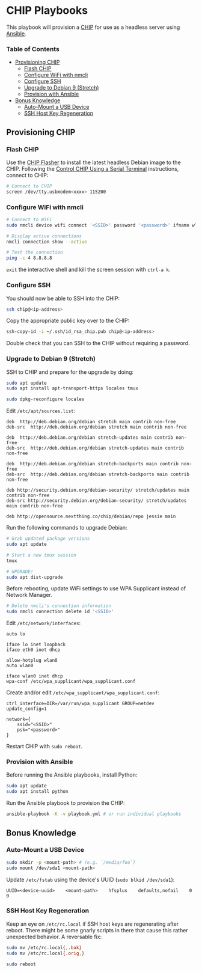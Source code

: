 # CHIP Playbooks

This playbook will provision a [CHIP](https://getchip.com) for use as a headless server using [Ansible](https://www.ansible.com).

### Table of Contents

- [Provisioning CHIP](#provisioning-chip)
	- [Flash CHIP](#flash-chip)
	- [Configure WiFi with nmcli](#configure-wifi-with-nmcli)
	- [Configure SSH](#configure-ssh)
	- [Upgrade to Debian 9 (Stretch)](#upgrade-to-debian-9--stretch-)
	- [Provision with Ansible](#provision-with-ansible)
- [Bonus Knowledge](#bonus-knowledge)
	- [Auto-Mount a USB Device](#auto-mount-a-usb-device)
	- [SSH Host Key Regeneration](#ssh-host-key-regeneration)

## Provisioning CHIP

### Flash CHIP

Use the [CHIP Flasher](http://flash.getchip.com) to install the latest headless Debian image to the CHIP. Following the [Control CHIP Using a Serial Terminal](https://docs.getchip.com/chip.html#control-chip-using-a-serial-terminal) instructions, connect to CHIP:

```sh
# Connect to CHIP
screen /dev/tty.usbmodem<xxxx> 115200
```

### Configure WiFi with nmcli

```sh
# Connect to WiFi
sudo nmcli device wifi connect '<SSID>' password '<password>' ifname wlan0

# Display active connections
nmcli connection show --active

# Test the connection
ping -c 4 8.8.8.8
```

`exit` the interactive shell and kill the screen session with `ctrl-a k`.

### Configure SSH

You should now be able to SSH into the CHIP:

```sh
ssh chip@<ip-address>
```

Copy the appropriate public key over to the CHIP:

```sh
ssh-copy-id -i ~/.ssh/id_rsa_chip.pub chip@<ip-address>
```

Double check that you can SSH to the CHIP without requiring a password.

### Upgrade to Debian 9 (Stretch)

SSH to CHIP and prepare for the upgrade by doing:

```sh
sudo apt update
sudo apt install apt-transport-https locales tmux

sudo dpkg-reconfigure locales
```

Edit `/etc/apt/sources.list`:

```text
deb  http://deb.debian.org/debian stretch main contrib non-free
deb-src  http://deb.debian.org/debian stretch main contrib non-free

deb  http://deb.debian.org/debian stretch-updates main contrib non-free
deb-src  http://deb.debian.org/debian stretch-updates main contrib non-free

deb  http://deb.debian.org/debian stretch-backports main contrib non-free
deb-src  http://deb.debian.org/debian stretch-backports main contrib non-free

deb http://security.debian.org/debian-security/ stretch/updates main contrib non-free
deb-src http://security.debian.org/debian-security/ stretch/updates main contrib non-free

deb http://opensource.nextthing.co/chip/debian/repo jessie main
```

Run the following commands to upgrade Debian:

```sh
# Grab updated package versions
sudo apt update

# Start a new tmux session
tmux

# UPGRADE!
sudo apt dist-upgrade
```

Before rebooting, update WiFi settings to use WPA Supplicant instead of Network Manager.

```sh
# Delete nmcli's connection information
sudo nmcli connection delete id '<SSID>'
```

Edit `/etc/network/interfaces`:

```
auto lo

iface lo inet loopback
iface eth0 inet dhcp

allow-hotplug wlan0
auto wlan0

iface wlan0 inet dhcp
wpa-conf /etc/wpa_supplicant/wpa_supplicant.conf
```

Create and/or edit `/etc/wpa_supplicant/wpa_supplicant.conf`:

```
ctrl_interface=DIR=/var/run/wpa_supplicant GROUP=netdev
update_config=1

network={
    ssid="<SSID>"
    psk="<password>"
}
```

Restart CHIP with `sudo reboot`.

### Provision with Ansible

Before running the Ansible playbooks, install Python:

```sh
sudo apt update
sudo apt install python
```

Run the Ansible playbook to provision the CHIP:

```sh
ansible-playbook -K -v playbook.yml # or run individual playbooks
```

## Bonus Knowledge

### Auto-Mount a USB Device

```sh
sudo mkdir -p <mount-path> # (e.g. `/media/foo`)
sudo mount /dev/sda1 <mount-path>
```

Update `/etc/fstab` using the device's UUID (`sudo blkid /dev/sda1`):

```
UUID=<device-uuid>    <mount-path>    hfsplus    defaults,nofail    0    0
```

### SSH Host Key Regeneration

Keep an eye on `/etc/rc.local` if SSH host keys are regenerating after reboot. There might be some gnarly scripts in there that cause this rather unexpected behavior. A reversable fix:

```sh
sudo mv /etc/rc.local{,.bak}
sudo mv /etc/rc.local{.orig,}

sudo reboot
```
